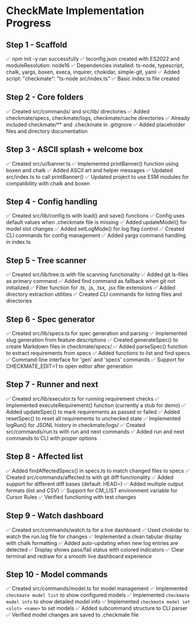 # CheckMate Implementation Progress

## Step 1 - Scaffold
✅ npm init -y ran successfully
✅ tsconfig.json created with ES2022 and moduleResolution: node16
✅ Dependencies installed: ts-node, typescript, chalk, yargs, boxen, execa, inquirer, chokidar, simple-git, yaml
✅ Added script: "checkmate": "ts-node src/index.ts"
✅ Basic index.ts file created

## Step 2 - Core folders
✅ Created src/commands/ and src/lib/ directories
✅ Added checkmate/specs, checkmate/logs, checkmate/cache directories
✅ Already included checkmate/** and .checkmate in .gitignore
✅ Added placeholder files and directory documentation

## Step 3 - ASCII splash + welcome box
✅ Created src/ui/banner.ts
✅ Implemented printBanner() function using boxen and chalk
✅ Added ASCII art and helper messages
✅ Updated src/index.ts to call printBanner()
✅ Updated project to use ESM modules for compatibility with chalk and boxen

## Step 4 - Config handling
✅ Created src/lib/config.ts with load() and save() functions
✅ Config uses default values when .checkmate file is missing
✅ Added updateModel() for model slot changes
✅ Added setLogMode() for log flag control
✅ Created CLI commands for config management
✅ Added yargs command handling in index.ts

## Step 5 - Tree scanner
✅ Created src/lib/tree.ts with file scanning functionality
✅ Added git ls-files as primary command
✅ Added find command as fallback when git not initialized
✅ Filter function for .ts, .js, .tsx, .jsx file extensions
✅ Added directory extraction utilities
✅ Created CLI commands for listing files and directories

## Step 6 - Spec generator
✅ Created src/lib/specs.ts for spec generation and parsing
✅ Implemented slug generation from feature descriptions
✅ Created generateSpec() to create Markdown files in checkmate/specs/
✅ Added parseSpec() function to extract requirements from specs
✅ Added functions to list and find specs
✅ Command-line interface for 'gen' and 'specs' commands
✅ Support for CHECKMATE_EDIT=1 to open editor after generation

## Step 7 - Runner and next
✅ Created src/lib/executor.ts for running requirement checks
✅ Implemented executeRequirement() function (currently a stub for demo)
✅ Added updateSpec() to mark requirements as passed or failed
✅ Added resetSpec() to reset all requirements to unchecked state
✅ Implemented logRun() for JSONL history in checkmate/logs/
✅ Created src/commands/run.ts with run and next commands
✅ Added run and next commands to CLI with proper options

## Step 8 - Affected list
✅ Added findAffectedSpecs() in specs.ts to match changed files to specs
✅ Created src/commands/affected.ts with git diff functionality
✅ Added support for different diff bases (default: HEAD~)
✅ Added multiple output formats (list and CSV)
✅ Support for CM_LIST environment variable for Cursor Rules
✅ Verified functioning with test changes

## Step 9 - Watch dashboard
✅ Created src/commands/watch.ts for a live dashboard
✅ Used chokidar to watch the run.log file for changes
✅ Implemented a clean tabular display with chalk formatting
✅ Added auto-updating when new log entries are detected
✅ Display shows pass/fail status with colored indicators
✅ Clear terminal and redraw for a smooth live dashboard experience

## Step 10 - Model commands
✅ Created src/commands/model.ts for model management
✅ Implemented `checkmate model list` to show configured models
✅ Implemented `checkmate model info` to show detailed model info
✅ Implemented `checkmate model set <slot> <name>` to set models
✅ Added subcommand structure to CLI parser
✅ Verified model changes are saved to .checkmate file
